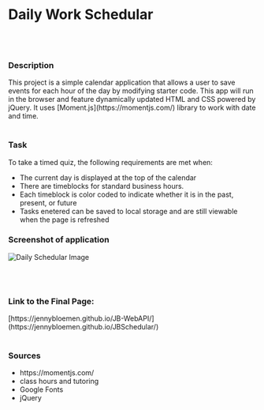 <h1>Daily Work Schedular</h1>
<br><br>
<h3>Description</h3>
This project is a simple calendar application that allows a user to save events for each hour of the day by modifying starter code. This app will run in the browser and feature dynamically updated HTML and CSS powered by jQuery.  It uses [Moment.js](https://momentjs.com/) library to work with date and time. 
<br><br>
<h3>Task</h3>
To take a timed quiz, the following requirements are met when:
<ul>
  <li>The current day is displayed at the top of the calendar</li>
  <li>There are timeblocks for standard business hours.</li>
  <li>Each timeblock is color coded to indicate whether it is in the past, present, or future</li>
  <li>Tasks enetered can be saved to local storage and are still viewable when the page is refreshed</li>
</ul>

<h3>Screenshot of application</h3>

![Daily Schedular Image](https://user-images.githubusercontent.com/108432711/185465418-11e72bb7-6142-4558-ab44-d11c835a82f2.png)

<br><br>
<h3>Link to the Final Page:</h3>
[https://jennybloemen.github.io/JB-WebAPI/](https://jennybloemen.github.io/JBSchedular/)
<br><br>
<h3>Sources</h3>
<ul>
  <li> https://momentjs.com/</li>
  <li> class hours and tutoring</li>
  <li> Google Fonts</li>
  <li> jQuery</li>
 </ul>

